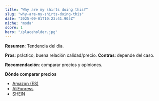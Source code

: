 ```yaml
---
title: "Why are my shirts doing this?"
slug: "why-are-my-shirts-doing-this"
date: "2025-09-01T10:23:41.905Z"
niche: "moda"
score: 1
hero: "/placeholder.jpg"
---
```


**Resumen**: Tendencia del día.

**Pros**: práctico, buena relación calidad/precio. **Contras**: depende del caso.

**Recomendación**: comparar precios y opiniones.

**Dónde comparar precios**
- [Amazon (ES)](https://www.amazon.es/s?k=Why+are+my+shirts+doing+this%3F&tag=teknovashop25-21)
- [AliExpress](https://www.aliexpress.com/wholesale?SearchText=Why+are+my+shirts+doing+this%3F)
- [SHEIN](https://www.shein.com/pdsearch?q=Why+are+my+shirts+doing+this%3F)
